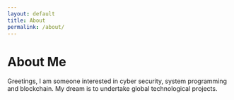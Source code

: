 ```yaml
---
layout: default
title: About
permalink: /about/
---
```


# About Me

Greetings, I am someone interested in cyber security, system programming and blockchain. My dream is to undertake global technological projects.
